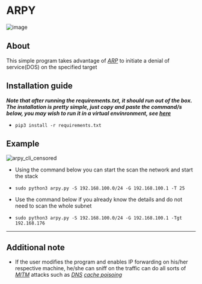 # ARPY #

![image](https://user-images.githubusercontent.com/91953982/203137527-1197a5c3-7fc6-4953-99ec-1c7b14ceb742.png)

## About ##
This simple program takes advantage of [_ARP_](https://en.wikipedia.org/wiki/Address_Resolution_Protocol) to initiate a denial of service(DOS) on the specified target

## Installation guide
***Note that after running the *requirements.txt*, it should run out of the box. The installation is pretty simple, just copy and paste the command/s below, you may wish to run it in a virtual envinronment, see [here](https://docs.python.org/3/library/venv.html)***

-    `pip3 install -r requirements.txt`

## Example ##

![arpy_cli_censored](https://user-images.githubusercontent.com/91953982/203564837-127731aa-0e6d-417a-bdb1-ae8eeb720ccb.png)
 - Using the command below you can start the scan the network and start the stack
 -     sudo python3 arpy.py -S 192.168.100.0/24 -G 192.168.100.1 -T 25
 - Use the command below if you already know the details and do not need to scan the whole subnet
 -     sudo python3 arpy.py -S 192.168.100.0/24 -G 192.168.100.1 -Tgt 192.168.176
 ---
 ## Additional note  ##
 - If the user modifies the program and enables IP forwarding on his/her respective machine, he/she can sniff on the traffic can do all sorts of [_MITM_](https://en.wikipedia.org/wiki/Man-in-the-middle_attack) attacks such as [_DNS_](https://www.cloudflare.com/en-gb/learning/dns/what-is-dns/) [_cache_ _poisoing_](https://www.google.com/url?sa=t&rct=j&q=&esrc=s&source=web&cd=&cad=rja&uact=8&ved=2ahUKEwjkh9mrvMT7AhXIVaQEHalgAiMQFnoECDMQAQ&url=https%3A%2F%2Fen.wikipedia.org%2Fwiki%2FDNS_spoofing&usg=AOvVaw3T-lm7Zdd79o3clyYeGV1n)
